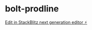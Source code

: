 # bolt-prodline

[Edit in StackBlitz next generation editor ⚡️](https://stackblitz.com/~/github.com/donvito/bolt-prodline)